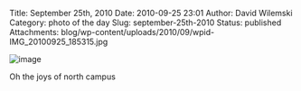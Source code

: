 Title: September 25th, 2010 
Date: 2010-09-25 23:01
Author: David Wilemski
Category: photo of the day
Slug: september-25th-2010
Status: published
Attachments: blog/wp-content/uploads/2010/09/wpid-IMG_20100925_185315.jpg

![image](http://oromis.davidwilemski.com/blog/wp-content/uploads/2010/09/wpid-IMG_20100925_185315.jpg)

Oh the joys of north campus
